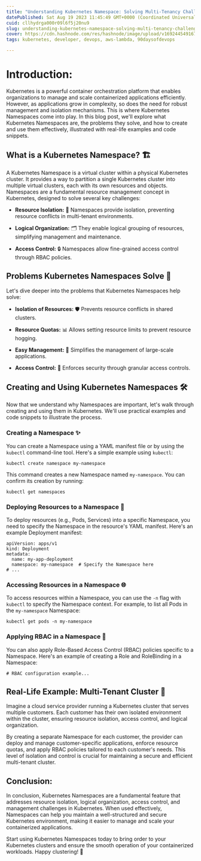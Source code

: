```yaml
---
title: "Understanding Kubernetes Namespace: Solving Multi-Tenancy Challenges 🚀"
datePublished: Sat Aug 19 2023 11:45:49 GMT+0000 (Coordinated Universal Time)
cuid: cllhydrga000r09l6f5j20nu9
slug: understanding-kubernetes-namespace-solving-multi-tenancy-challenges
cover: https://cdn.hashnode.com/res/hashnode/image/upload/v1692445491675/864f8300-b07d-4f2b-a53a-0c4d6c09982e.png
tags: kubernetes, developer, devops, aws-lambda, 90daysofdevops

---
```


# **Introduction:**

Kubernetes is a powerful container orchestration platform that enables organizations to manage and scale containerized applications efficiently. However, as applications grow in complexity, so does the need for robust management and isolation mechanisms. This is where Kubernetes Namespaces come into play. In this blog post, we'll explore what Kubernetes Namespaces are, the problems they solve, and how to create and use them effectively, illustrated with real-life examples and code snippets.

## **What is a Kubernetes Namespace? 🏗️**

A Kubernetes Namespace is a virtual cluster within a physical Kubernetes cluster. It provides a way to partition a single Kubernetes cluster into multiple virtual clusters, each with its own resources and objects. Namespaces are a fundamental resource management concept in Kubernetes, designed to solve several key challenges:

* **Resource Isolation:** 👥 Namespaces provide isolation, preventing resource conflicts in multi-tenant environments.
    
* **Logical Organization:** 🗂️ They enable logical grouping of resources, simplifying management and maintenance.
    
* **Access Control:** 🔒 Namespaces allow fine-grained access control through RBAC policies.
    

## **Problems Kubernetes Namespaces Solve 🧩**

Let's dive deeper into the problems that Kubernetes Namespaces help solve:

* **Isolation of Resources:** 🛡️ Prevents resource conflicts in shared clusters.
    
* **Resource Quotas:** 📊 Allows setting resource limits to prevent resource hogging.
    
* **Easy Management:** 🧰 Simplifies the management of large-scale applications.
    
* **Access Control:** 🚪 Enforces security through granular access controls.
    

## **Creating and Using Kubernetes Namespaces 🛠️**

Now that we understand why Namespaces are important, let's walk through creating and using them in Kubernetes. We'll use practical examples and code snippets to illustrate the process.

### **Creating a Namespace ✨**

You can create a Namespace using a YAML manifest file or by using the `kubectl` command-line tool. Here's a simple example using `kubectl`:

```plaintext
kubectl create namespace my-namespace
```

This command creates a new Namespace named `my-namespace`. You can confirm its creation by running:

```plaintext
kubectl get namespaces
```

### **Deploying Resources to a Namespace 🚢**

To deploy resources (e.g., Pods, Services) into a specific Namespace, you need to specify the Namespace in the resource's YAML manifest. Here's an example Deployment manifest:

```plaintext
apiVersion: apps/v1
kind: Deployment
metadata:
  name: my-app-deployment
  namespace: my-namespace  # Specify the Namespace here
# ...
```

### **Accessing Resources in a Namespace 🌐**

To access resources within a Namespace, you can use the `-n` flag with `kubectl` to specify the Namespace context. For example, to list all Pods in the `my-namespace` Namespace:

```plaintext
kubectl get pods -n my-namespace
```

### **Applying RBAC in a Namespace 🔑**

You can also apply Role-Based Access Control (RBAC) policies specific to a Namespace. Here's an example of creating a Role and RoleBinding in a Namespace:

```plaintext
# RBAC configuration example...
```

## **Real-Life Example: Multi-Tenant Cluster 🏢**

Imagine a cloud service provider running a Kubernetes cluster that serves multiple customers. Each customer has their own isolated environment within the cluster, ensuring resource isolation, access control, and logical organization.

By creating a separate Namespace for each customer, the provider can deploy and manage customer-specific applications, enforce resource quotas, and apply RBAC policies tailored to each customer's needs. This level of isolation and control is crucial for maintaining a secure and efficient multi-tenant cluster.

## **Conclusion:**

In conclusion, Kubernetes Namespaces are a fundamental feature that addresses resource isolation, logical organization, access control, and management challenges in Kubernetes. When used effectively, Namespaces can help you maintain a well-structured and secure Kubernetes environment, making it easier to manage and scale your containerized applications.

Start using Kubernetes Namespaces today to bring order to your Kubernetes clusters and ensure the smooth operation of your containerized workloads. Happy clustering! 🎉